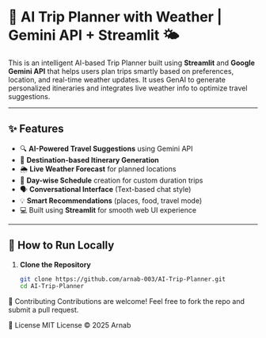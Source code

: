 # 🧳 AI Trip Planner with Weather | Gemini API + Streamlit 🌤️

This is an intelligent AI-based Trip Planner built using **Streamlit** and **Google Gemini API** that helps users plan trips smartly based on preferences, location, and real-time weather updates. It uses GenAI to generate personalized itineraries and integrates live weather info to optimize travel suggestions.

---

## ✨ Features

- 🔍 **AI-Powered Travel Suggestions** using Gemini API  
- 📍 **Destination-based Itinerary Generation**  
- 🌦️ **Live Weather Forecast** for planned locations  
- 📆 **Day-wise Schedule** creation for custom duration trips  
- 🗣️ **Conversational Interface** (Text-based chat style)  
- 💡 **Smart Recommendations** (places, food, travel mode)  
- 💻 Built using **Streamlit** for smooth web UI experience

---

## 🚀 How to Run Locally

1. **Clone the Repository**
   ```bash
   git clone https://github.com/arnab-003/AI-Trip-Planner.git
   cd AI-Trip-Planner


🤝 Contributing
Contributions are welcome! Feel free to fork the repo and submit a pull request.


📄 License
MIT License © 2025 Arnab
